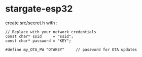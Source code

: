 # stargate-esp32

create src/secret.h with : 
```
// Replace with your network credentials
const char* ssid     = "ssid";
const char* password = "KEY";

#define my_OTA_PW "OTAKEY"     // password for OTA updates
